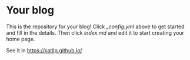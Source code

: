 # Your blog

This is the repository for your blog! Click *_config.yml* above to get started and fill in the details. Then click *index.md* and edit it to start creating your home page.

See it in https://katilp.github.io/
